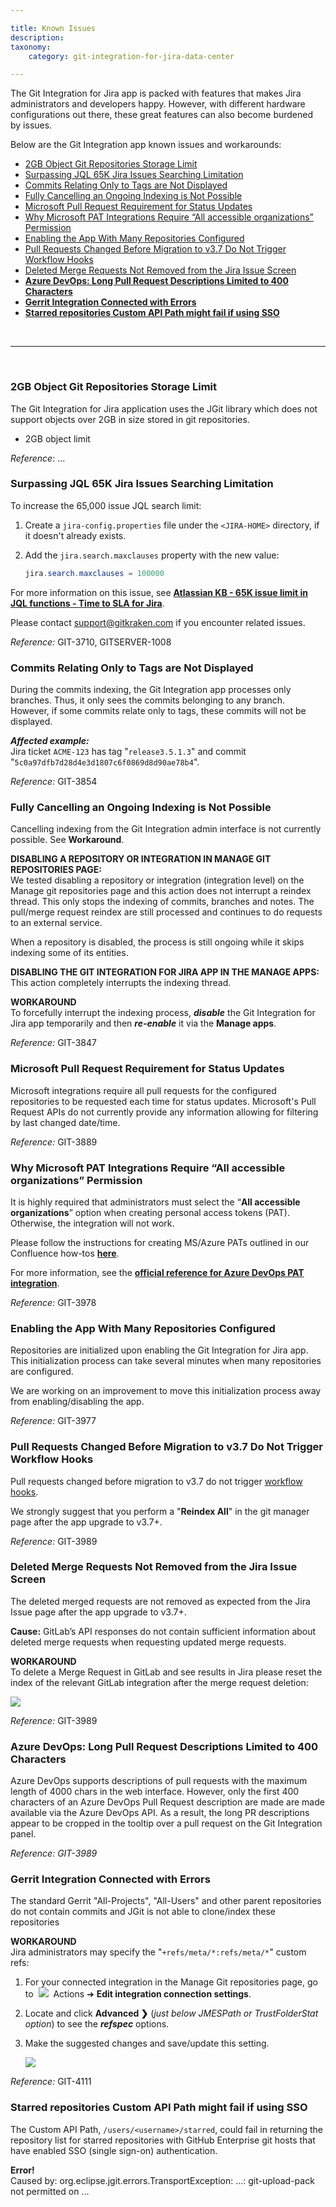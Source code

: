 ```yaml
---

title: Known Issues
description:
taxonomy:
    category: git-integration-for-jira-data-center

---
```

The Git Integration for Jira app is packed with features that makes Jira administrators and developers happy. However, with different hardware configurations out there, these great features can also become burdened by issues.

Below are the Git Integration app known issues and workarounds:
- [2GB Object Git Repositories Storage Limit](#2gb-object-git-repositories-storage-limit)
- [Surpassing JQL 65K Jira Issues Searching Limitation](#surpassing-jql-65k-jira-issues-searching-limitation)
- [Commits Relating Only to Tags are Not Displayed](#commits-relating-only-to-tags-are-not-displayed)
- [Fully Cancelling an Ongoing Indexing is Not Possible](#fully-cancelling-an-ongoing-indexing-is-not-possible)
- [Microsoft Pull Request Requirement for Status Updates](#microsoft-pull-request-requirement-for-status-updates)
- [Why Microsoft PAT Integrations Require “All accessible organizations” Permission](#why-microsoft-pat-integrations-require-all-accessible-organizations-permission)
- [Enabling the App With Many Repositories Configured](#enabling-the-app-with-many-repositories-configured)
- [Pull Requests Changed Before Migration to v3.7 Do Not Trigger Workflow Hooks](#pull-requests-changed-before-migration-to-v37-do-not-trigger-workflow-hooks)
- [Deleted Merge Requests Not Removed from the Jira Issue Screen](#deleted-merge-requests-not-removed-from-the-jira-issue-screen)
- [**Azure DevOps: Long Pull Request Descriptions Limited to 400 Characters**](#azure-devops-long-pull-request-descriptions-limited-to-400-characters)
- [**Gerrit Integration Connected with Errors**](#gerrit-integration-connected-with-errors)
- [**Starred repositories Custom API Path might fail if using SSO**](#starred-repositories-custom-api-path-might-fail-if-using-sso)

<br>
<hr>
<br>

### 2GB Object Git Repositories Storage Limit

The Git Integration for Jira application uses the JGit library which does not support objects over 2GB in size stored in git repositories.

*   2GB object limit

_Reference_: …

### Surpassing JQL 65K Jira Issues Searching Limitation

To increase the 65,000 issue JQL search limit:

1.  Create a `jira-config.properties` file under the `<JIRA-HOME>` directory, if it doesn't already exists.

2.  Add the `jira.search.maxclauses` property with the new value:

    ```java
    jira.search.maxclauses = 100000
    ```
For more information on this issue, see [**Atlassian KB - 65K issue limit in JQL functions - Time to SLA for Jira**](https://confluence.snapbytes.com/time-to-sla/knowledge-base/common-problems/65k-issue-limit-in-jql-functions).

Please contact [support@gitkraken.com](mailto:support@gitkraken.com) if you encounter related issues.

_Reference:_ GIT-3710, GITSERVER-1008

### Commits Relating Only to Tags are Not Displayed

During the commits indexing, the Git Integration app processes only branches. Thus, it only sees the commits belonging to any branch. However, if some commits relate only to tags, these commits will not be displayed.

_**Affected example:**_<br>
Jira ticket `ACME-123` has tag "`release3.5.1.3`" and commit "`5c0a97dfb7d28d4e3d1807c6f0869d8d90ae78b4`".

_Reference:_ GIT-3854

### Fully Cancelling an Ongoing Indexing is Not Possible

Cancelling indexing from the Git Integration admin interface is not currently possible. See **Workaround**.

**DISABLING A REPOSITORY OR INTEGRATION IN MANAGE GIT REPOSITORIES PAGE:**<br>
We tested disabling a repository or integration (integration level) on the Manage git repositories page and this action does not interrupt a reindex thread. This only stops the indexing of commits, branches and notes. The pull/merge request reindex are still processed and continues to do requests to an external service.

When a repository is disabled, the process is still ongoing while it skips indexing some of its entities.

**DISABLING THE GIT INTEGRATION FOR JIRA APP IN THE MANAGE APPS:**<br>
This action completely interrupts the indexing thread.

**WORKAROUND**<br>
To forcefully interrupt the indexing process, _**disable**_ the Git Integration for Jira app temporarily and then _**re-enable**_ it via the **Manage apps**.

_Reference:_ GIT-3847

### Microsoft Pull Request Requirement for Status Updates

Microsoft integrations require all pull requests for the configured repositories to be requested each time for status updates. Microsoft's Pull Request APIs do not currently provide any information allowing for filtering by last changed date/time.

_Reference:_ GIT-3889

### Why Microsoft PAT Integrations Require “All accessible organizations” Permission

It is highly required that administrators must select the “**All accessible organizations**” option when creating personal access tokens (PAT). Otherwise, the integration will not work.

Please follow the instructions for creating MS/Azure PATs outlined in our Confluence how-tos [**here**](/git-integration-for-jira-data-center/creating-personal-access-tokens).

For more information, see the [**official reference for Azure DevOps PAT integration**](https://developercommunity.visualstudio.com/content/problem/902833/azure-devops-personal-access-token-does-).

_Reference:_ GIT-3978

### Enabling the App With Many Repositories Configured

Repositories are initialized upon enabling the Git Integration for Jira app. This initialization process can take several minutes when many repositories are configured.

We are working on an improvement to move this initialization process away from enabling/disabling the app.

_Reference:_ GIT-3977

### Pull Requests Changed Before Migration to v3.7 Do Not Trigger Workflow Hooks

Pull requests changed before migration to v3.7 do not trigger [workflow hooks](https://github.com/BigBrassBand/jira-git-workflow-hooks).

<div class="bbb-callout bbb--tip">
    <div class="irow">
    <div class="ilogobox">
        <span class="logoimg"></span>
    </div>
    <div class="imsgbox">
        We strongly suggest that you perform a "<b>Reindex All</b>" in the git manager page after the app upgrade to v3.7+.
    </div>
    </div>
</div>

_Reference:_ GIT-3989

### Deleted Merge Requests Not Removed from the Jira Issue Screen

The deleted merged requests are not removed as expected from the Jira Issue page after the app upgrade to v3.7+.

**Cause:** GitLab’s API responses do not contain sufficient information about deleted merge requests when requesting updated merge requests.

**WORKAROUND**<br>
To delete a Merge Request in GitLab and see results in Jira please reset the index of the relevant GitLab integration after the merge request deletion:

![](/wp-content/uploads/gij-reset-index-3-7.png)

_Reference:_ GIT-3989

### **Azure DevOps: Long Pull Request Descriptions Limited to 400 Characters**

Azure DevOps supports descriptions of pull requests with the maximum length of 4000 chars in the web interface. However, only the first 400 characters of an Azure DevOps Pull Request description are made are made available via the Azure DevOps API. As a result, the long PR descriptions appear to be cropped in the tooltip over a pull request on the Git Integration panel.

_Reference: GIT-3989_

### **Gerrit Integration Connected with Errors**

The standard Gerrit "All-Projects", "All-Users" and other parent repositories do not contain commits and JGit is not able to clone/index these repositories

**WORKAROUND**<br>
Jira administrators may specify the "`+refs/meta/*:refs/meta/*`" custom refs:

1.  For your connected integration in the Manage Git repositories page, go to &nbsp;<img src='/wp-content/uploads/actions-icon.png' />&nbsp; Actions ➜ **Edit integration connection settings**.

2.  Locate and click **Advanced ❯** (_just below JMESPath or TrustFolderStat option_) to see the _**refspec**_ options.

3.  Make the suggested changes and save/update this setting.

    ![](/wp-content/uploads/gij-gitserver-gerrit-kb-refspecs-wkaround.png)
    
_Reference:_ GIT-4111

### **Starred repositories Custom API Path might fail if using SSO**

The Custom API Path, `/users/<username>/starred`, could fail in returning the repository list for starred repositories with GitHub Enterprise git hosts that have enabled SSO (single sign-on) authentication.

<div class="bbb-callout bbb--error">
    <div class="irow">
    <div class="ilogobox">
        <span class="logoimg"></span>
    </div>
    <div class="imsgbox">
        <b>Error!</b><br>
        Caused by: org.eclipse.jgit.errors.TransportException: ...: git-upload-pack not permitted on ...
    </div>
    </div>
</div>

